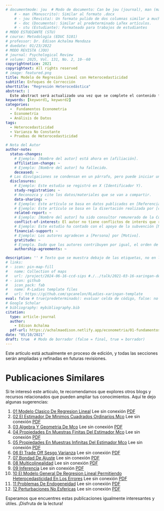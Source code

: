 ```yaml
---
# documentmode: jou  # Modo de documento: Can be jou (journal), man (manuscript), stu (student), or doc (document)
    # - man (Manuscrito): Similar al formato .docx
    # - jou (Revista): Un formato pulido de dos columnas similar a muchas revistas APA.
    # - doc (Documento): Similar al predeterminado LaTex artículos.
    # - stu (Estudiante): Formateado para trabajos de estudiantes
# MODO ESTUDIANTE (STU)
# course: Metodología (EDUC 5101)
# professor: Dr. Edison Achalma Mendoza
# duedate: 01/23/2022
# MODO REVISTA (JOU)
# journal: Psychological Review
# volume: 2025, Vol. 131, No. 2, 10--60
copyrightnotice: 2021
copyrightext: All rights reserved
# image: featured.png
title: Modelo de Regresión Lineal con Heterocedasticidad
subtitle: Enfoques de Corrección
shorttitle: "Regresión Heterocedástica"
abstract: |
  Este abstract será actualizado una vez que se complete el contenido final del artículo.
keywords: [keyword1, keyword2]
categories:
  -  Fundamentos Econometria
  - Econometría  
  - Análisis de Datos
tags:
  - Heterocedasticidad  
  - Varianza No Constante  
  - Pruebas de Heterocedasticidad

# Nota del Autor
author-note:
  status-changes: 
    # Ejemplo: [Nombre del autor] está ahora en [afiliación].
    affiliation-change: ~
    # Ejemplo: [Nombre del autor] ha fallecido.
    deceased: ~
  # Las divulgaciones se condensan en un párrafo, pero puede iniciar un campo con dos saltos de línea para separarlas: \n\nNew 
  disclosures:
    # Ejemplo: Este estudio se registró en X (Identificador Y).
    study-registration: ~
    # Reconozca y cite los datos/materiales que se van a compartir.
    data-sharing: ~
    # Ejemplo: Este artículo se basa en datos publicados en [Referencia].
    # Ejemplo: Este artículo se basa en la disertación realizada por [cita].
    related-report: ~
    # Ejemplo: [Nombre del autor] ha sido consultor remunerado de la Corporación X, que ha financiado este estudio.
    conflict-of-interest: El autor no tiene conflictos de interés que revelar.
    # Ejemplo: Este estudio ha contado con el apoyo de la subvención [Número de subvención] de [Fuente de financiación].
    financial-support: ~
    # Ejemplo: Los autores agradecen a [Persona] por [Motivo].
    gratitude: ~
    # Ejemplo. Dado que los autores contribuyen por igual, el orden de autoría se determinó mediante el lanzamiento de una moneda al aire.
    authorship-agreements: ~

description: '' # Texto que se muestra debajo de las etiquetas, no en la página del listado
# links:
# - icon: pin-map-fill
#   name: Collection of maps
#   url: /project/2024-06-16-ccd-sips #./../talk/2021-03-16-xaringan-deploy-demo/
# - icon: github
#   icon_pack: fab
#   name: R-Ladies template files
#   url: https://github.com/spcanelon/RLadies-xaringan-template
eval: false # true(predeterminado): evaluar celda de código, false: no evaluar la celda de código
# Google Scholar
# bibliography: mybibliography.bib
citation:
  type: article-journal
  author:
    - Edison Achalma
  pdf-url: https://achalmaedison.netlify.app/econometria/01-fundamentos-econometria/2021-05-10-10-el-modelo-general-de-regresion-lineal-permitiendo-heterocedasticidad-en-los-errores/index.pdf
date: "05/10/2021"
draft: true  # Modo de borrador (false = final, true = borrador)
---
```













Este artículo está actualmente en proceso de edición, y todas las secciones serán ampliadas y refinadas en futuras revisiones.


# Publicaciones Similares

Si te interesó este artículo, te recomendamos que explores otros blogs y recursos relacionados que pueden ampliar tus conocimientos. Aquí te dejo algunas sugerencias:


1. [01 Modelo Clasico De Regresion Lineal](https://achalmaedison.netlify.app/econometria/01-fundamentos-econometria/2021-03-01-01-modelo-clasico-de-regresion-lineal) Lee sin conexión [PDF](https://achalmaedison.netlify.app/econometria/01-fundamentos-econometria/2021-03-01-01-modelo-clasico-de-regresion-lineal/index.pdf)
2. [02 El Estimador De Minimos Cuadrados Ordinarios Mco](https://achalmaedison.netlify.app/econometria/01-fundamentos-econometria/2021-03-08-02-el-estimador-de-minimos-cuadrados-ordinarios-mco) Lee sin conexión [PDF](https://achalmaedison.netlify.app/econometria/01-fundamentos-econometria/2021-03-08-02-el-estimador-de-minimos-cuadrados-ordinarios-mco/index.pdf)
3. [03 Algebra Y Geometria De Mco](https://achalmaedison.netlify.app/econometria/01-fundamentos-econometria/2021-03-15-03-algebra-y-geometria-de-mco) Lee sin conexión [PDF](https://achalmaedison.netlify.app/econometria/01-fundamentos-econometria/2021-03-15-03-algebra-y-geometria-de-mco/index.pdf)
4. [04 Propiedades En Muestras Finitas Del Estimador Mco](https://achalmaedison.netlify.app/econometria/01-fundamentos-econometria/2021-03-22-04-propiedades-en-muestras-finitas-del-estimador-mco) Lee sin conexión [PDF](https://achalmaedison.netlify.app/econometria/01-fundamentos-econometria/2021-03-22-04-propiedades-en-muestras-finitas-del-estimador-mco/index.pdf)
5. [05 Propiedades En Muestras Infinitas Del Estimador Mco](https://achalmaedison.netlify.app/econometria/01-fundamentos-econometria/2021-03-29-05-propiedades-en-muestras-infinitas-del-estimador-mco) Lee sin conexión [PDF](https://achalmaedison.netlify.app/econometria/01-fundamentos-econometria/2021-03-29-05-propiedades-en-muestras-infinitas-del-estimador-mco/index.pdf)
6. [06 El Trade Off Sesgo Varianza](https://achalmaedison.netlify.app/econometria/01-fundamentos-econometria/2021-04-10-06-el-trade-off-sesgo-varianza) Lee sin conexión [PDF](https://achalmaedison.netlify.app/econometria/01-fundamentos-econometria/2021-04-10-06-el-trade-off-sesgo-varianza/index.pdf)
7. [07 Bondad De Ajuste](https://achalmaedison.netlify.app/econometria/01-fundamentos-econometria/2021-04-19-07-bondad-de-ajuste) Lee sin conexión [PDF](https://achalmaedison.netlify.app/econometria/01-fundamentos-econometria/2021-04-19-07-bondad-de-ajuste/index.pdf)
8. [08 Multicolinealidad](https://achalmaedison.netlify.app/econometria/01-fundamentos-econometria/2021-04-26-08-multicolinealidad) Lee sin conexión [PDF](https://achalmaedison.netlify.app/econometria/01-fundamentos-econometria/2021-04-26-08-multicolinealidad/index.pdf)
9. [09 Inferencia](https://achalmaedison.netlify.app/econometria/01-fundamentos-econometria/2021-05-03-09-inferencia) Lee sin conexión [PDF](https://achalmaedison.netlify.app/econometria/01-fundamentos-econometria/2021-05-03-09-inferencia/index.pdf)
10. [10 El Modelo General De Regresion Lineal Permitiendo Heterocedasticidad En Los Errores](https://achalmaedison.netlify.app/econometria/01-fundamentos-econometria/2021-05-10-10-el-modelo-general-de-regresion-lineal-permitiendo-heterocedasticidad-en-los-errores) Lee sin conexión [PDF](https://achalmaedison.netlify.app/econometria/01-fundamentos-econometria/2021-05-10-10-el-modelo-general-de-regresion-lineal-permitiendo-heterocedasticidad-en-los-errores/index.pdf)
11. [11 Problemas De Endogeneidad](https://achalmaedison.netlify.app/econometria/01-fundamentos-econometria/2021-05-17-11-problemas-de-endogeneidad) Lee sin conexión [PDF](https://achalmaedison.netlify.app/econometria/01-fundamentos-econometria/2021-05-17-11-problemas-de-endogeneidad/index.pdf)
12. [12 Perturbaciones No Esfericas](https://achalmaedison.netlify.app/econometria/01-fundamentos-econometria/2021-05-24-12-perturbaciones-no-esfericas) Lee sin conexión [PDF](https://achalmaedison.netlify.app/econometria/01-fundamentos-econometria/2021-05-24-12-perturbaciones-no-esfericas/index.pdf)


Esperamos que encuentres estas publicaciones igualmente interesantes y útiles. ¡Disfruta de la lectura!

